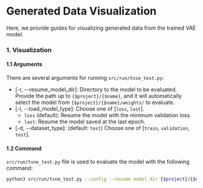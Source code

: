 # Generated Data Visualization
Here, we provide guides for visualizing generated data from the trained VAE model.

### 1. Visualization
#### 1.1 Arguments
There are several arguments for running `src/run/tnse_test.py`:
* [-r, --resume_model_dir]: Directory to the model to be evaluated. Provide the path up to `{$project}/{$name}`, and it will automatically select the model from `{$project}/{$name}/weights/` to evaluate.
* [-l, --load_model_type]: Choose one of [`loss`, `last`].
    * `loss` (default): Resume the model with the minimum validation loss.
    * `last`: Resume the model saved at the last epoch.
* [-d, --dataset_type]: (default: `test`) Choose one of [`train`, `validation`, `test`].


#### 1.2 Command
`src/run/tsne_test.py` file is used to evaluate the model with the following command:
```bash
python3 src/run/tsne_test.py --config --resume_model_dir {$project}/{$name}
```
